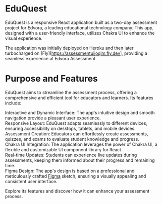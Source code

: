 # EduQuest

EduQuest is a responsive React application built as a two-day assessment project for Edvora, a leading educational technology company. This app, designed with a user-friendly interface, utilizes Chakra UI to enhance the visual experience.

The application was initially deployed on Heroku and then later turbocharged on [Fly][https://assessmentuijoqim.fly.dev], providing a seamless experience at Edvora Assessment.

# Purpose and Features
EduQuest aims to streamline the assessment process, offering a comprehensive and efficient tool for educators and learners. Its features include:

Interactive and Dynamic Interface: The app's intuitive design and smooth navigation provide a pleasant user experience. <br/>
Responsive Layout: EduQuest adapts seamlessly to different devices, ensuring accessibility on desktops, tablets, and mobile devices. <br/>
Assessment Creation: Educators can effortlessly create assessments, quizzes, and exams to evaluate student knowledge and progress. <br/>
Chakra UI Integration: The application leverages the power of Chakra UI, a flexible and customizable UI component library for React. <br/>
Real-time Updates: Students can experience live updates during assessments, keeping them informed about their progress and remaining time. <br/>
Figma Design: The app's design is based on a professional and meticulously crafted [Figma](https://www.figma.com/file/bt68IQ0MUbmD01aI91Nius/Exam-form?node-id=0%3A1) sketch, ensuring a visually appealing and consistent user interface.<br/>

Explore its features and discover how it can enhance your assessment process.

